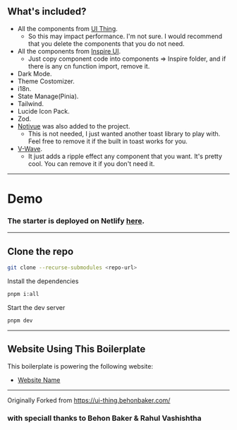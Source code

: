 ## What's included?

- All the components from [UI Thing](https://ui-thing.behonbaker.com/getting-started/introduction).
  - So this may impact performance. I'm not sure. I would recommend that you delete the components that you do not need.
- All the components from [Inspire UI](https://inspira-ui.com/).
  - Just copy component code into components => Inspire folder, and if there is any cn function import, remove it.
- Dark Mode.
- Theme Costomizer.
- i18n.
- State Manage(Pinia).
- Tailwind.
- Lucide Icon Pack.
- Zod.
- [Notivue](https://notivuedocs.netlify.app/installation/nuxt.html) was also added to the project.
  - This is not needed, I just wanted another toast library to play with. Feel free to remove it if the built in toast works for you.
- [V-Wave](https://github.com/justintaddei/v-wave).
  - It just adds a ripple effect any component that you want. It's pretty cool. You can remove it if you don't need it.

---

# Demo
### The starter is deployed on Netlify [here](https://vue-shadcn-boilerplate.netlify.app).

---

## Clone the repo

```bash
git clone --recurse-submodules <repo-url>
```

Install the dependencies

```bash
pnpm i:all
```

Start the dev server

```bash
pnpm dev
```

---

## Website Using This Boilerplate

This boilerplate is powering the following website:

- [Website Name]([https://example.com](http://estimatewebsitecost.com))


---

Originally Forked from https://ui-thing.behonbaker.com/

### with speciall thanks to Behon Baker & Rahul Vashishtha
